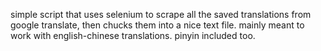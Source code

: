 simple script that uses selenium to scrape all the saved translations from google translate, then chucks them into a nice text file. mainly meant to work with english-chinese translations. pinyin included too.

